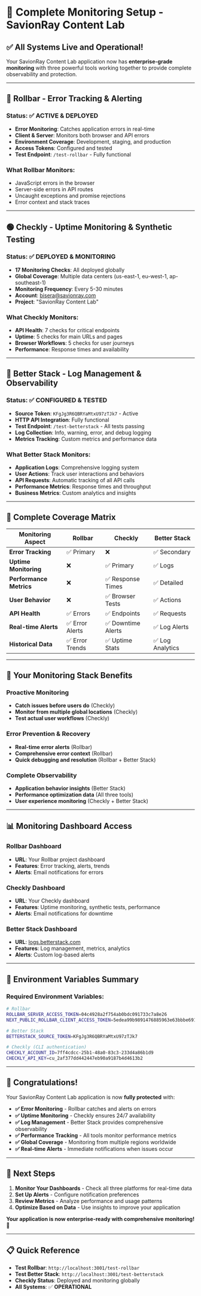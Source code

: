 # 🎉 Complete Monitoring Setup - SavionRay Content Lab

## ✅ **All Systems Live and Operational!**

Your SavionRay Content Lab application now has **enterprise-grade monitoring** with three powerful tools working together to provide complete observability and protection.

---

## 🔴 **Rollbar - Error Tracking & Alerting**

### **Status**: ✅ **ACTIVE & DEPLOYED**
- **Error Monitoring**: Catches application errors in real-time
- **Client & Server**: Monitors both browser and API errors
- **Environment Coverage**: Development, staging, and production
- **Access Tokens**: Configured and tested
- **Test Endpoint**: `/test-rollbar` - Fully functional

### **What Rollbar Monitors:**
- JavaScript errors in the browser
- Server-side errors in API routes
- Uncaught exceptions and promise rejections
- Error context and stack traces

---

## 🟢 **Checkly - Uptime Monitoring & Synthetic Testing**

### **Status**: ✅ **DEPLOYED & MONITORING**
- **17 Monitoring Checks**: All deployed globally
- **Global Coverage**: Multiple data centers (us-east-1, eu-west-1, ap-southeast-1)
- **Monitoring Frequency**: Every 5-30 minutes
- **Account**: bisera@savionray.com
- **Project**: "SavionRay Content Lab"

### **What Checkly Monitors:**
- **API Health**: 7 checks for critical endpoints
- **Uptime**: 5 checks for main URLs and pages
- **Browser Workflows**: 5 checks for user journeys
- **Performance**: Response times and availability

---

## 🔵 **Better Stack - Log Management & Observability**

### **Status**: ✅ **CONFIGURED & TESTED**
- **Source Token**: `KFgJg3R6QBRYaMtxU97zTJk7` - Active
- **HTTP API Integration**: Fully functional
- **Test Endpoint**: `/test-betterstack` - All tests passing
- **Log Collection**: Info, warning, error, and debug logging
- **Metrics Tracking**: Custom metrics and performance data

### **What Better Stack Monitors:**
- **Application Logs**: Comprehensive logging system
- **User Actions**: Track user interactions and behaviors
- **API Requests**: Automatic tracking of all API calls
- **Performance Metrics**: Response times and throughput
- **Business Metrics**: Custom analytics and insights

---

## 🚀 **Complete Coverage Matrix**

| **Monitoring Aspect** | **Rollbar** | **Checkly** | **Better Stack** |
|----------------------|-------------|-------------|------------------|
| **Error Tracking** | ✅ Primary | ❌ | ✅ Secondary |
| **Uptime Monitoring** | ❌ | ✅ Primary | ✅ Logs |
| **Performance Metrics** | ❌ | ✅ Response Times | ✅ Detailed |
| **User Behavior** | ❌ | ✅ Browser Tests | ✅ Actions |
| **API Health** | ✅ Errors | ✅ Endpoints | ✅ Requests |
| **Real-time Alerts** | ✅ Error Alerts | ✅ Downtime Alerts | ✅ Log Alerts |
| **Historical Data** | ✅ Error Trends | ✅ Uptime Stats | ✅ Log Analytics |

---

## 🎯 **Your Monitoring Stack Benefits**

### **Proactive Monitoring**
- **Catch issues before users do** (Checkly)
- **Monitor from multiple global locations** (Checkly)
- **Test actual user workflows** (Checkly)

### **Error Prevention & Recovery**
- **Real-time error alerts** (Rollbar)
- **Comprehensive error context** (Rollbar)
- **Quick debugging and resolution** (Rollbar + Better Stack)

### **Complete Observability**
- **Application behavior insights** (Better Stack)
- **Performance optimization data** (All three tools)
- **User experience monitoring** (Checkly + Better Stack)

---

## 📊 **Monitoring Dashboard Access**

### **Rollbar Dashboard**
- **URL**: Your Rollbar project dashboard
- **Features**: Error tracking, alerts, trends
- **Alerts**: Email notifications for errors

### **Checkly Dashboard**
- **URL**: Your Checkly dashboard
- **Features**: Uptime monitoring, synthetic tests, performance
- **Alerts**: Email notifications for downtime

### **Better Stack Dashboard**
- **URL**: [logs.betterstack.com](https://logs.betterstack.com)
- **Features**: Log management, metrics, analytics
- **Alerts**: Custom log-based alerts

---

## 🔧 **Environment Variables Summary**

### **Required Environment Variables:**

```bash
# Rollbar
ROLLBAR_SERVER_ACCESS_TOKEN=04c4928a2f754ab0bdc091733c7a8e26
NEXT_PUBLIC_ROLLBAR_CLIENT_ACCESS_TOKEN=5edea99b9891476885963e63bbbe691c

# Better Stack
BETTERSTACK_SOURCE_TOKEN=KFgJg3R6QBRYaMtxU97zTJk7

# Checkly (CLI authentication)
CHECKLY_ACCOUNT_ID=7ff4cdcc-25b1-48a0-83c3-233d4a86b1d9
CHECKLY_API_KEY=cu_2af377dd442447eb90a9187b4d4613b2
```

---

## 🎉 **Congratulations!**

Your SavionRay Content Lab application is now **fully protected** with:

- **✅ Error Monitoring** - Rollbar catches and alerts on errors
- **✅ Uptime Monitoring** - Checkly ensures 24/7 availability
- **✅ Log Management** - Better Stack provides comprehensive observability
- **✅ Performance Tracking** - All tools monitor performance metrics
- **✅ Global Coverage** - Monitoring from multiple regions worldwide
- **✅ Real-time Alerts** - Immediate notifications when issues occur

---

## 🚀 **Next Steps**

1. **Monitor Your Dashboards** - Check all three platforms for real-time data
2. **Set Up Alerts** - Configure notification preferences
3. **Review Metrics** - Analyze performance and usage patterns
4. **Optimize Based on Data** - Use insights to improve your application

**Your application is now enterprise-ready with comprehensive monitoring!** 🎯

---

## 📋 **Quick Reference**

- **Test Rollbar**: `http://localhost:3001/test-rollbar`
- **Test Better Stack**: `http://localhost:3001/test-betterstack`
- **Checkly Status**: Deployed and monitoring globally
- **All Systems**: ✅ **OPERATIONAL**

